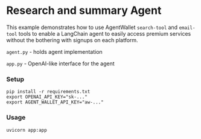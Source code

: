 # Research and summary Agent

This example demonstrates how to use AgentWallet `search-tool` and `email-tool` tools to enable a LangChain agent to easily access premium services without the bothering with signups on each platform.

`agent.py` - holds agent implementation

`app.py` - OpenAI-like interface for the agent

### Setup

```shell
pip install -r requirements.txt
export OPENAI_API_KEY="sk-..."
export AGENT_WALLET_API_KEY="aw-..."
```

### Usage

```shell
uvicorn app:app
```